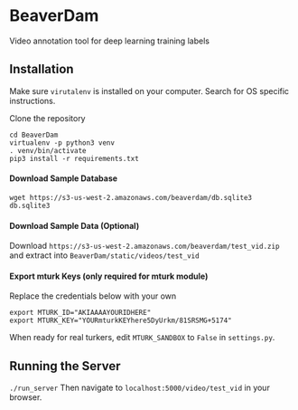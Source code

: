 # BeaverDam
Video annotation tool for deep learning training labels

## Installation

Make sure `virutalenv` is installed on your computer. Search for OS specific instructions.

Clone the repository

```
cd BeaverDam
virtualenv -p python3 venv
. venv/bin/activate
pip3 install -r requirements.txt
```

#### Download Sample Database
`wget https://s3-us-west-2.amazonaws.com/beaverdam/db.sqlite3 db.sqlite3`

#### Download Sample Data (Optional)

Download `https://s3-us-west-2.amazonaws.com/beaverdam/test_vid.zip` and extract into
`BeaverDam/static/videos/test_vid`

#### Export mturk Keys (only required for mturk module)

Replace the credentials below with your own
```
export MTURK_ID="AKIAAAAYOURIDHERE"
export MTURK_KEY="YOURmturkKEYhere5DyUrkm/81SRSMG+5174"
```
When ready for real turkers, edit `MTURK_SANDBOX` to `False` in `settings.py`.

## Running the Server

`./run_server`
Then navigate to `localhost:5000/video/test_vid` in your browser.

